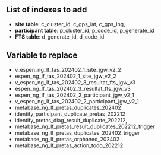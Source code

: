 ## List of indexes to add

- **site table**: c_cluster_id, c_gps_lat, c_gps_lng,
- **participant table**: p_cluster_id, p_code_id, p_generate_id
- **FTS table**: d_generate_id, d_code_id

## Variable to replace

- v_espen_ng_lf_tas_202402_1_site_jgw_v2_2
- espen_ng_lf_tas_202402_1_site_jgw_v2_2
- v_espen_ng_lf_tas_202402_3_resultat_fts_jgw_v3
- espen_ng_lf_tas_202402_3_resultat_fts_jgw_v3
- espen_ng_lf_tas_202402_2_participant_jgw_v2_1
- v_espen_ng_lf_tas_202402_2_participant_jgw_v2_1
- metabase_ng_lf_pretas_duplicates_202402
- identify_participant_duplicate_pretas_202212
- identify_pretas_diag_result_duplicate_202212,
- metabase_ng_lf_pretas_result_duplicates_202212_trigger
- metabase_ng_lf_pretas_duplicates_202402_trigger
- metabase_ng_lf_pretas_orphaned_202402
- metabase_ng_lf_pretas_action_todo_202212
